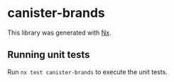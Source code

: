 # canister-brands

This library was generated with [Nx](https://nx.dev).

## Running unit tests

Run `nx test canister-brands` to execute the unit tests.
